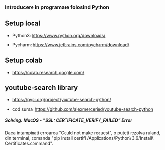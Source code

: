 ### Introducere in programare folosind Python

## Setup local

- Python3: https://www.python.org/downloads/

- Pycharm: https://www.jetbrains.com/pycharm/download/

## Setup colab

- https://colab.research.google.com/

## youtube-search library

- https://pypi.org/project/youtube-search-python/

- cod sursa: https://github.com/alexmercerind/youtube-search-python

##### Solving: MacOS - "SSL: CERTIFICATE_VERIFY_FAILED" Error

Daca intampinati erroarea "Could not make request", o puteti rezolva ruland, din terminal, comanda "pip install certifi /Applications/Python\ 3.6/Install\ Certificates.command".

